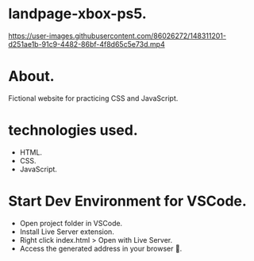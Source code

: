 # landpage-xbox-ps5.

https://user-images.githubusercontent.com/86026272/148311201-d251ae1b-91c9-4482-86bf-4f8d65c5e73d.mp4

# About.
Fictional website for practicing CSS and JavaScript.



# technologies used.
+ HTML.
+ CSS.
+ JavaScript.
# Start Dev Environment for VSCode.
+ Open project folder in VSCode.
+ Install Live Server extension.
+ Right click index.html > Open with Live Server.
+ Access the generated address in your browser 🚀.
